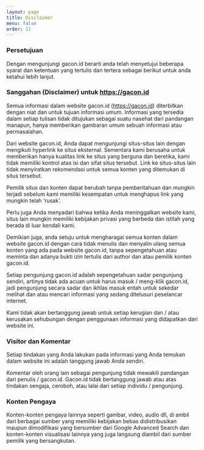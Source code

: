 ```yaml
---
layout: page
title: Disclaimer
menu: false
order: 11
---
```


### Persetujuan

Dengan mengunjungi gacon.id berarti anda telah menyetujui beberapa syarat dan ketentuan yang tertulis dan tertera sebagai berikut untuk anda ketahui lebih lanjut.

### Sanggahan (Disclaimer) untuk https://gacon.id

Semua informasi dalam website gacon.id (https://gacon.id) diterbitkan dengan niat dan untuk tujuan informasi umum. Informasi yang tersedia dalam setiap tulisan tidak ditujukan sebagai suatu nasehat dari pandangan manapun, hanya memberikan gambaran umum sebuah informasi atau permasalahan.

Dari website gacon.id, Anda dapat mengunjungi situs-situs lain dengan mengikuti hyperlink ke situs eksternal. Sementara kami berusaha untuk memberikan hanya kualitas link ke situs yang berguna dan beretika, kami tidak memiliki kontrol atas isi dan sifat situs tersebut. Link ke situs-situs lain tidak menyiratkan rekomendasi untuk semua konten yang ditemukan di situs tersebut.

Pemilik situs dan konten dapat berubah tanpa pemberitahuan dan mungkin terjadi sebelum kami memiliki kesempatan untuk menghapus link yang mungkin telah ‘rusak’.

Perlu juga Anda menyadari bahwa ketika Anda meninggalkan website kami, situs lain mungkin memiliki kebijakan privasi yang berbeda dan istilah yang berada di luar kendali kami.

Demikian juga, anda setuju untuk mengharagai semua konten dalam website gacon.id dengan cara tidak menulis dan menyalin ulang semua konten yang ada pada website gacon.id, tanpa sepengetahuan atau meminta dan adanya bukti izin tertulis dari author dan atau pemilik konten gacon.id.

Setiap pengunjung gacon.id adalah sepengetahuan sadar pengunjung sendiri, artinya tidak ada acuan untuk harus masuk / meng-klik gacon.id, jadi pengunjung secara sadar dan ikhlas masuk entah untuk sekedar melihat dan atau mencari informasi yang sedang ditelusuri peselancar internet.

Kami tidak akan bertanggung jawab untuk setiap kerugian dan / atau kerusakan sehubungan dengan penggunaan informasi yang didapatkan dari website ini.

### Visitor dan Komentar

Setiap tindakan yang Anda lakukan pada informasi yang Anda temukan dalam website ini adalah tanggung jawab Anda sendiri.

Komentar oleh orang lain sebagai pengunjung tidak mewakili pandangan dari penulis / gacon.id. Gacon.id tidak bertanggung jawab atau atas tindakan sengaja, ceroboh, atau lalai dari setiap individu / pengunjung.

### Konten Pengaya

Konten-konten pengaya lainnya seperti gambar, video, audio dll, di ambil dari berbagai sumber yang memiliki kebijakan bebas didistribusikan maupun dimodifikasi yang bersumber dari Google Advanced Search dan konten-konten visualisasi lainnya yang juga langsung diambil dari sumber pemilik yang bersangkutan.


